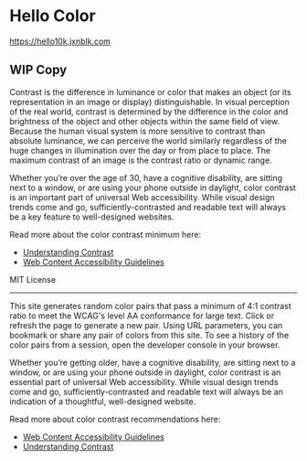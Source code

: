 
# Hello Color

https://hello10k.jxnblk.com


## WIP Copy

Contrast is the difference in luminance or color that makes an object (or its representation in an image or display) distinguishable. In visual perception of the real world, contrast is determined by the difference in the color and brightness of the object and other objects within the same field of view. Because the human visual system is more sensitive to contrast than absolute luminance, we can perceive the world similarly regardless of the huge changes in illumination over the day or from place to place. The maximum contrast of an image is the contrast ratio or dynamic range.

Whether you’re over the age of 30, have a cognitive disability, are sitting next to a window, or are using your phone outside in daylight, color contrast is an important part of universal Web accessibility.
While visual design trends come and go, sufficiently-contrasted and readable text will always be a key feature to well-designed websites.

Read more about the color contrast minimum here:

- [Understanding Contrast](https://www.w3.org/TR/UNDERSTANDING-WCAG20/visual-audio-contrast-contrast.html)
- [Web Content Accessibility Guidelines](https://www.w3.org/TR/WCAG20/#visual-audio-contrast)

MIT License

---

This site generates random color pairs that pass a minimum of 4:1 contrast ratio to meet the WCAG's level AA conformance for large text. Click or refresh the page to generate a new pair. Using URL parameters, you can bookmark or share any pair of colors from this site. To see a history of the color pairs from a session, open the developer console in your browser.

Whether you’re getting older, have a cognitive disability, are sitting next to a window, or are using your phone outside in daylight, color contrast is an essential part of universal Web accessibility. While visual design trends come and go, sufficiently-contrasted and readable text will always be an indication of a thoughtful, well-designed website.

Read more about color contrast recommendations here:

- [Web Content Accessibility Guidelines](https://www.w3.org/TR/WCAG20/#visual-audio-contrast)
- [Understanding Contrast](https://www.w3.org/TR/UNDERSTANDING-WCAG20/visual-audio-contrast-contrast.html)

